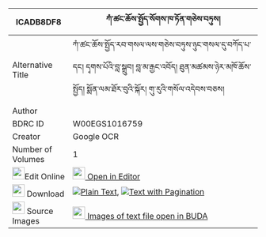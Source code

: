 |ICADB8DF8|ཀཾ་ཚང་ཆོས་སྤྱོད་སོགས་ཁ་ཏོན་གཅེས་བཏུས། 
| --- | --- 
|Alternative Title |ཀཾ་ཚང་ཆོས་སྤྱོད་རབ་གསལ་ལས་གཅེས་བཏུས་ཉུང་གསལ་དུ་བཀོད་པ་དང། དྭགས་པོའི་བླ་སྒྲུབ། བླ་མ་རྒྱང་འབོད། ཐུན་མཚམས་ཉེར་མཁོ་ཆོས་སྤྱོད། སྨོན་ལམ་ཐོར་བུའི་སྐོར། གུ་རུའི་གསོལ་འདེབས་བཅས།
|Author | 
|BDRC ID | W00EGS1016759
|Creator | Google OCR
|Number of Volumes| 1
|<img width="25" src="https://img.icons8.com/color/25/000000/edit-property.png">Edit Online| [<img width="25" src="https://avatars.githubusercontent.com/u/45091458?s=200&v=4"> Open in Editor](http://editor.openpecha.org/ICADB8DF8)
|<img width="25" src="https://img.icons8.com/fluent/48/000000/download-2.png"/>  Download | [![](https://img.icons8.com/color/20/000000/txt.png)Plain Text](https://github.com/Openpecha/ICADB8DF8/releases/download/v1/kam_tsang_chocho_sok_khaton_ch_plain_ICADB8DF8.zip), [![](https://img.icons8.com/color/20/000000/txt.png)Text with Pagination](https://github.com/Openpecha/ICADB8DF8/releases/download/v1/kam_tsang_chocho_sok_khaton_ch_pages_ICADB8DF8.zip)
|<img width="25" src="https://img.icons8.com/plasticine/100/000000/pictures-folder.png"/>  Source Images | [<img width="25" src="https://library.bdrc.io/icons/BUDA-small.svg"> Images of text file open in BUDA](https://library.bdrc.io/show/bdr:W00EGS1016759)